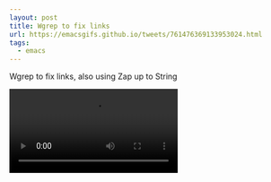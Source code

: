 ```yaml
---
layout: post
title: Wgrep to fix links
url: https://emacsgifs.github.io/tweets/761476369133953024.html
tags:
  - emacs
---
```


Wgrep to fix links, also using Zap up to String

<video controls autoplay>
  <source src="/public/videos/761476369133953024.mp4" type="video/mp4">
    Sorry your browser does not support the video tag, maybe time to upgrade?
</video>
